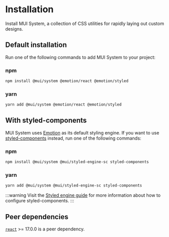 # Installation

<p class="description">Install MUI System, a collection of CSS utilities for rapidly laying out custom designs.</p>

## Default installation

Run one of the following commands to add MUI System to your project:

### npm

```sh
npm install @mui/system @emotion/react @emotion/styled
```

### yarn

```sh
yarn add @mui/system @emotion/react @emotion/styled
```

## With styled-components

MUI System uses [Emotion](https://emotion.sh/) as its default styling engine.
If you want to use [styled-components](https://styled-components.com/) instead, run one of the following commands:

### npm

```sh
npm install @mui/system @mui/styled-engine-sc styled-components
```

### yarn

```sh
yarn add @mui/system @mui/styled-engine-sc styled-components
```

:::warning
Visit the [Styled engine guide](/material-ui/guides/styled-engine/) for more information about how to configure styled-components.
:::

## Peer dependencies

<!-- #react-peer-version -->

[`react`](https://www.npmjs.com/package/react) >= 17.0.0 is a peer dependency.
